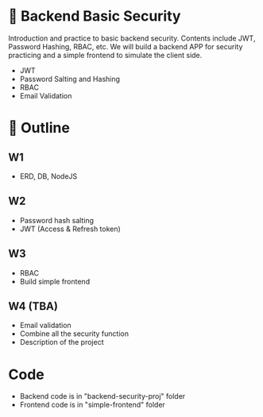 # :closed_lock_with_key: Backend Basic Security
Introduction and practice to basic backend security. Contents include JWT, Password Hashing, RBAC, etc.
We will build a backend APP for security practicing and a simple frontend to simulate the client side.
* JWT
* Password Salting and Hashing
* RBAC
* Email Validation

# :pushpin: Outline
## W1
* ERD, DB, NodeJS

## W2
* Password hash salting
* JWT (Access & Refresh token)

## W3 
* RBAC
* Build simple frontend

## W4 (TBA)
* Email validation 
* Combine all the security function
* Description of the project

# Code
* Backend code is in "backend-security-proj" folder
* Frontend code is in "simple-frontend" folder